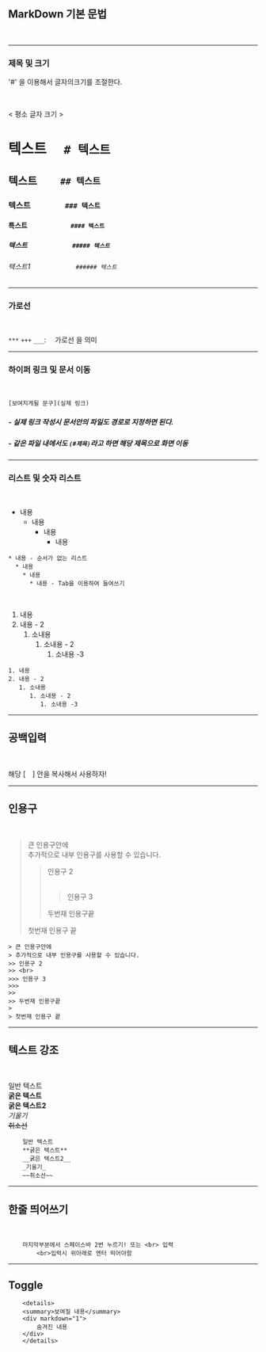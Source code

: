 ## MarkDown 기본 문법

<br>

***

### 제목 및 크기 

'#' 을 이용해서 글자의크기를 조절한다.

<br>

< 평소 글자 크기 >
# 텍스트    　```# 텍스트``` 
## 텍스트  　　```## 텍스트```
### 텍스트   　　　　```### 텍스트```
#### 특스트     　　　　　　```#### 텍스트```
##### 텍스트    　　　　　　  ```##### 텍스트```
###### 텍스트1 　　　　　　   ```###### 텍스트```



***

### 가로선 

<br>

```***``` ```+++``` ```___```: 　가로선 을 의미

***


### 하이퍼 링크 및 문서 이동

<br>

```
[보여지게될 문구](실제 링크)
```

##### - 실제 링크 작성시 문서안의 파일도 경로로 지정하면 된다.
##### - 같은 파일 내에서도 ```(#제목)```라고 하면 해당 제목으로 화면 이동

***

### 리스트 및 숫자 리스트

<br>

* 내용
  * 내용
    * 내용
      * 내용

```
* 내용 - 순서가 없는 리스트
  * 내용
    * 내용
      * 내용 - Tab을 이용하여 들여쓰기
```

<br>

1. 내용
2. 내용 - 2
   1. 소내용 
      1. 소내용 - 2
         1. 소내용 -3

```
1. 내용
2. 내용 - 2
   1. 소내용 
      1. 소내용 - 2
         1. 소내용 -3
```

***
         
## 공백입력

<br>

해당 [　] 안을 복사해서 사용하자! 

***

## 인용구   

<br>

> 큰 인용구안에  
> 추가적으로 내부 인용구를 사용할 수 있습니다.
>> 인용구 2   
>> <br>
>>> 인용구 3
>>> 
>> 
>> 두번재 인용구끝 
> 
> 첫번재 인용구 끝


```
> 큰 인용구안에  
> 추가적으로 내부 인용구를 사용할 수 있습니다.
>> 인용구 2   
>> <br>
>>> 인용구 3
>>> 
>> 
>> 두번재 인용구끝 
> 
> 첫번재 인용구 끝
```

***

## 텍스트 강조

<br>

일반 텍스트  
**굵은 텍스트**  
__굵은 텍스트2__  
_기울기_  
~~취소선~~

```angular2html
    일반 텍스트  
    **굵은 텍스트**  
    __굵은 텍스트2__  
    _기울기_  
    ~~취소선~~
```

***

## 한줄 띄어쓰기    

<br>

```
    마지막부분에서 스페이스바 2번 누르기! 또는 <br> 입력
        <br>입력시 위아래로 엔터 띄어야함
```

***

## Toggle 


```
    <details>  
    <summary>보여질 내용</summary>  
    <div markdown="1">
        숨겨진 내용
    </div>
    </details>
```


